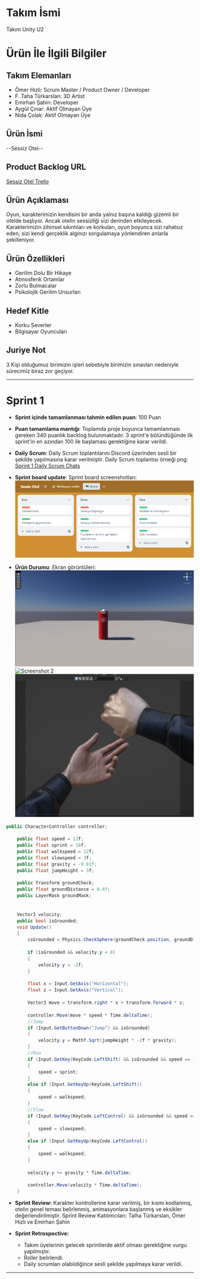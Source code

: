# **Takım İsmi**

Takım Unity U2

# Ürün İle İlgili Bilgiler

## Takım Elemanları
- Ömer Hızlı: Scrum Master / Product Owner / Developer
- F. Taha Türkarslan: 3D Artist
- Emirhan Şahin: Developer
- Aygül Çınar: Aktif Olmayan Üye
- Nida Çolak: Aktif Olmayan Üye

## Ürün İsmi

--Sessiz Otel--

## Product Backlog URL

[Sessiz Otel Trello](https://trello.com/b/N5wxWRjZ/sessiz-otel)

## Ürün Açıklaması

Oyun, karakterimizin kendisini bir anda yalnız başına kaldığı gizemli bir otelde başlıyor. Ancak otelin sessizliği sizi derinden etkileyecek. Karakterimizin zihinsel sıkıntıları ve korkuları, oyun boyunca sizi rahatsız eden, sizi kendi gerçeklik algınızı sorgulamaya yönlendiren anlarla şekilleniyor.

## Ürün Özellikleri

- Gerilim Dolu Bir Hikaye
- Atmosferik Ortamlar
- Zorlu Bulmacalar
- Psikolojik Gerilim Unsurları

## Hedef Kitle

- Korku Severler
- Bilgisayar Oyuncuları 

## Juriye Not

3 Kişi olduğumuz birimizin işleri sebebiyle birimizin sınavları nedeniyle sürecimiz biraz zor geçiyor.

---

# Sprint 1

- **Sprint içinde tamamlanması tahmin edilen puan**: 100 Puan


- **Puan tamamlama mantığı**: Toplamda proje boyunca tamamlanması gereken 340 puanlık backlog bulunmaktadır. 3 sprint'e bölündüğünde ilk sprint'in en azından 100 ile başlaması gerektiğine karar verildi.


- **Daily Scrum**: Daily Scrum toplantılarını Discord üzerinden sesli bir şekilde yapılmasına karar verilmiştir. Daily Scrum toplantısı örneği png: [Sprint 1 Daily Scrum Chats](https://github.com/emirhansahintr/Bootcamp2023-U2Takimi/blob/main/ProjectManagement/Sprint1/Scrum1.png)

- **Sprint board update**: Sprint board screenshotları: 
![Backlog 1](https://github.com/emirhansahintr/Bootcamp2023-U2Takimi/blob/main/ProjectManagement/Sprint1/Sprint1.png) 


- **Ürün Durumu**: Ekran görüntüleri:
  ![Screenshot 1](https://github.com/emirhansahintr/Bootcamp2023-U2Takimi/blob/main/ProjectManagement/Sprint1/Unity1.png)
  ![Screenshot 2](https://github.com/emirhansahintr/Bootcamp2023-U2Takimi/blob/main/ProjectManagement/Sprint1/Animation1.gif)
  ![Screenshot 3](https://github.com/emirhansahintr/Bootcamp2023-U2Takimi/blob/main/ProjectManagement/Sprint1/Models1.png)
```csharp
public CharacterController controller;

    public float speed = 12f;
    public float sprint = 18f;
    public float walkspeed = 12f;
    public float slowspeed = 3f;
    public float gravity = -9.81f;
    public float jumpHeight = 3f;

    public Transform groundCheck;
    public float groundDistance = 0.4f;
    public LayerMask groundMask;


    Vector3 velocity;
    public bool isGrounded;
    void Update()
    {
        isGrounded = Physics.CheckSphere(groundCheck.position, groundDistance, groundMask);

        if (isGrounded && velocity.y < 0)
        {
            velocity.y = -2f;
        }

        float x = Input.GetAxis("Horizontal");
        float z = Input.GetAxis("Vertical");

        Vector3 move = transform.right * x + transform.forward * z;

        controller.Move(move * speed * Time.deltaTime);
        //Jump
        if (Input.GetButtonDown("Jump") && isGrounded)
        {
            velocity.y = Mathf.Sqrt(jumpHeight * -2f * gravity);
        }
        //Run
        if (Input.GetKey(KeyCode.LeftShift) && isGrounded && speed == 12f)
        {
            speed = sprint;
        }
        else if (Input.GetKeyUp(KeyCode.LeftShift))
        {
            speed = walkspeed;
        }
        //Slow
        if (Input.GetKey(KeyCode.LeftControl) && isGrounded && speed == 12f)
        {
            speed = slowspeed;
        }
        else if (Input.GetKeyUp(KeyCode.LeftControl))
        {
            speed = walkspeed;
        }

        velocity.y += gravity * Time.deltaTime;

        controller.Move(velocity * Time.deltaTime);
    }
```
  
- **Sprint Review:** Karakter kontrollerine karar verilmiş, bir kısmı kodlanmış, otelin genel teması belirlenmiş, animasyonlara başlanmış ve eksikler değerlendirilmiştir. Sprint Review Katılımcıları: Talha Türkarslan, Ömer Hızlı ve Emirhan Şahin
  
- **Sprint Retrospective:**
  - Takım üyelerinin gelecek sprintlerde aktif olması gerektiğine vurgu yapılmıştır.
  - Roller belirlendi.
  - Daily scrumları olabildiğince sesli şekilde yapılmaya karar verildi.
---
